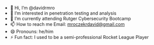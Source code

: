 - 👋 Hi, I’m @davidrmro
- 👀 I’m interested in penetration testing and analysis
- 🌱 I’m currently attending Rutger Cybersecurity Bootcamp
- 📫 How to reach me Email: mroczekrdavid@gmail.com 
- 😄 Pronouns: he/him
- ⚡ Fun fact: I used to be a semi-professional Rocket League Player 
